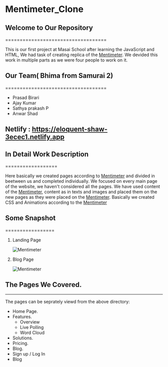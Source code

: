 # Mentimeter_Clone


## Welcome to Our Repository
===================================

This is our first project at Masai School after learning the JavaScript and HTML, We had task of creating replica of the [Mentimeter](https://www.mentimeter.com).
We devided this work in multiple parts as we were four people to work on it.

## Our Team( Bhima from Samurai 2)
===================================

* Prasad Birari
* Ajay Kumar
* Sathya prakash P
* Anwar Shad

## Netlify : https://eloquent-shaw-3ecec1.netlify.app



## In Detail Work Description
==================

Here basically we created pages according to  [Mentimeter](https://www.mentimeter.com) and divided in beetween us and completed individually. We focused on every main page of the website, we haven't considered all the pages. We have used content of the  [Mentimeter](https://www.mentimeter.com), content as in texts and images and placed them on the new pages as they were placed on the  [Mentimeter](https://www.mentimeter.com). Basically we created CSS and Animations according to the  [Mentimeter](https://www.mentimeter.com)


## Some Snapshot
=================

1. Landing Page

   ![Mentimeter](https://github.com/ajcodeskills/Mentimeter_Clone/blob/main/Project/home_img/mentimeter-home.PNG?raw=true)

2. Blog Page

   ![Mentimeter](https://github.com/ajcodeskills/Mentimeter_Clone/blob/main/Project/home_img/mentimeter-blog.PNG?raw=true)



## The Pages We Covered.
------------
The pages can be seprately viewd from the above directory:

- Home Page.
- Features.
  - Overview
  - Live Polling
  - Word Cloud
- Solutions.
- Pricing.
- Blog.
- Sign up / Log In
- Blog
  

